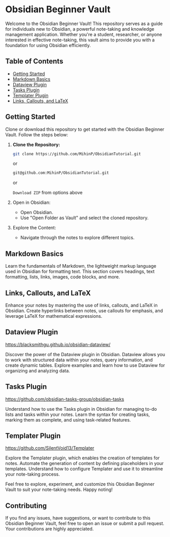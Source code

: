 # Obsidian Beginner Vault

Welcome to the Obsidian Beginner Vault! This repository serves as a guide for individuals new to Obsidian, a powerful note-taking and knowledge management application. Whether you're a student, researcher, or anyone interested in effective note-taking, this vault aims to provide you with a foundation for using Obsidian efficiently.

## Table of Contents

- [Getting Started](#getting-started)
- [Markdown Basics](#markdown-basics)
- [Dataview Plugin](#dataview-plugin)
- [Tasks Plugin](#tasks-plugin)
- [Templater Plugin](#templater-plugin)
- [Links, Callouts, and LaTeX](#links-callouts-and-latex)

## Getting Started

Clone or download this repository to get started with the Obsidian Beginner Vault. Follow the steps below:

1. **Clone the Repository:**
   ```bash
   git clone https://github.com/MihinP/ObsidianTutorial.git
   ```
   or
   ```bash
   git@github.com:MihinP/ObsidianTutorial.git
   ```

   or

   `Download ZIP` from options above

2. Open in Obsidian:
    - Open Obsidian.
    - Use "Open Folder as Vault" and select the cloned repository.

3. Explore the Content:
    - Navigate through the notes to explore different topics.

## Markdown Basics

Learn the fundamentals of Markdown, the lightweight markup language used in Obsidian for formatting text. This section covers headings, text formatting, lists, links, images, code blocks, and more.

## Links, Callouts, and LaTeX

Enhance your notes by mastering the use of links, callouts, and LaTeX in Obsidian. Create hyperlinks between notes, use callouts for emphasis, and leverage LaTeX for mathematical expressions.


## Dataview Plugin
https://blacksmithgu.github.io/obsidian-dataview/

Discover the power of the Dataview plugin in Obsidian. Dataview allows you to work with structured data within your notes, query information, and create dynamic tables. Explore examples and learn how to use Dataview for organizing and analyzing data.

## Tasks Plugin
https://github.com/obsidian-tasks-group/obsidian-tasks

Understand how to use the Tasks plugin in Obsidian for managing to-do lists and tasks within your notes. Learn the syntax for creating tasks, marking them as complete, and using task-related features.

## Templater Plugin
https://github.com/SilentVoid13/Templater

Explore the Templater plugin, which enables the creation of templates for notes. Automate the generation of content by defining placeholders in your templates. Understand how to configure Templater and use it to streamline your note-taking process.

Feel free to explore, experiment, and customize this Obsidian Beginner Vault to suit your note-taking needs. Happy noting!

## Contributing
If you find any issues, have suggestions, or want to contribute to this Obsidian Beginner Vault, feel free to open an issue or submit a pull request. Your contributions are highly appreciated.